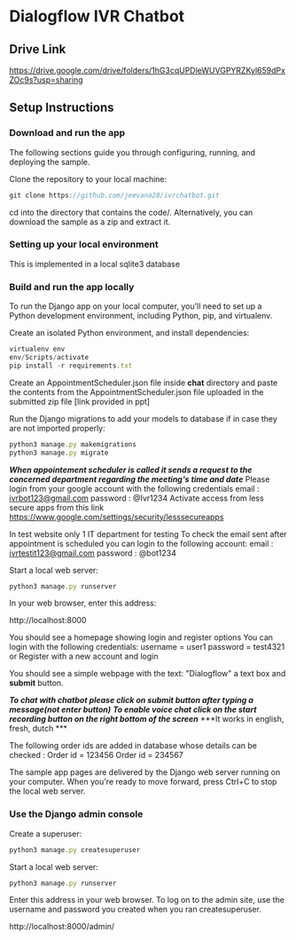 # Dialogflow IVR Chatbot


## Drive Link 
https://drive.google.com/drive/folders/1hG3cqUPDleWUVGPYRZKyl659dPxZOc9s?usp=sharing

## Setup Instructions

### Download and run the app
The following sections guide you through configuring, running, and deploying the sample.

Clone the repository to your local machine:
```js 
git clone https://github.com/jeevana28/ivrchatbot.git
```
cd into the directory that contains the code/.
Alternatively, you can download the sample as a zip and extract it.

### Setting up your local environment
This is implemented in a local sqlite3 database 

### Build and run the app locally
To run the Django app on your local computer, you'll need to set up a Python development environment, including Python, pip, and virtualenv.

Create an isolated Python environment, and install dependencies:
```js
virtualenv env
env/Scripts/activate
pip install -r requirements.txt
```
Create an AppointmentScheduler.json file inside **chat** directory and paste the contents from the AppointmentScheduler.json file uploaded in the submitted zip file [link provided in ppt]

Run the Django migrations to add your models to database if in case they are not imported properly:
```js
python3 manage.py makemigrations
python3 manage.py migrate
```

***When appointement scheduler is called it sends a request to the concerned department regarding the meeting's time and date***
Please login from your google account with the following credentials 
email : ivrbot123@gmail.com
password : @Ivr1234
Activate access from less secure apps from this link 
https://www.google.com/settings/security/lesssecureapps


In test website only 1 IT department for testing
To check the email sent after appointment is scheduled you can login to the following account:
email : ivrtestit123@gmail.com
password : @bot1234

Start a local web server:
```js
python3 manage.py runserver
```
In your web browser, enter this address:

http://localhost:8000

You should see a homepage showing login and register options 
You can login with the following credentials:
    username = user1
    password = test4321
or 
Register with a new account and login 


You should see a simple webpage with the text: "Dialogflow" a text box and **submit** button. 

***To chat with chatbot please click on submit button after typing a message(not enter button)***
***To enable voice chat click on the start recording button on the right bottom of the screen***
***It works in english, fresh, dutch ***

The following order ids are added in database whose details can be checked :
Order id = 123456
Order id = 234567



The sample app pages are delivered by the Django web server running on your computer. When you're ready to move forward, press Ctrl+C to stop the local web server.

### Use the Django admin console
Create a superuser:
```js
python3 manage.py createsuperuser
```
Start a local web server:
```js
python3 manage.py runserver
```
Enter this address in your web browser. To log on to the admin site, use the username and password you created when you ran createsuperuser.

http://localhost:8000/admin/
